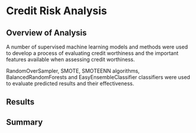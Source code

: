 # Credit Risk Analysis

## Overview of Analysis
A number of supervised machine learning models and methods were used to develop a process of evaluating credit worthiness and the important features available when assessing credit worthiness.

RandomOverSampler, SMOTE, SMOTEENN algorithms, BalancedRandomForests and EasyEnsembleClassifier classifiers were used to evaluate predicted results and their effectiveness.


## Results


## Summary
